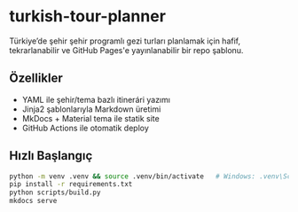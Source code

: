# turkish-tour-planner
Türkiye’de şehir şehir programlı gezi turları planlamak için hafif, tekrarlanabilir ve GitHub Pages'e yayınlanabilir bir repo şablonu.

## Özellikler
- YAML ile şehir/tema bazlı itinerári yazımı
- Jinja2 şablonlarıyla Markdown üretimi
- MkDocs + Material tema ile statik site
- GitHub Actions ile otomatik deploy

## Hızlı Başlangıç
```bash
python -m venv .venv && source .venv/bin/activate   # Windows: .venv\Scripts\activate
pip install -r requirements.txt
python scripts/build.py
mkdocs serve
```
